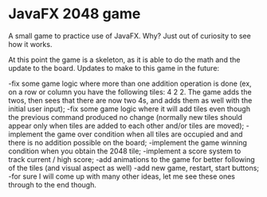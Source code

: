 # JavaFX 2048 game

 A small game to practice use of JavaFX. Why? Just out of curiosity to see how it works.

 At this point the game is a skeleton, as it is able to do the math and the update to the board. Updates to make to this game in the future:

-fix some game logic where more than one addition operation is done (ex, on a row or column you have the following tiles: 4 2 2. The game adds the twos, then sees that there are now two 4s, and adds them as well with the initial user input);
-fix some game logic where it will add tiles even though the previous command produced no change (normally new tiles should appear only when tiles are added to each other and/or tiles are moved);
-implement the game over condition when all tiles are occupied and and there is no addition possible on the board;
-implement the game winning condition when you obtain the 2048 tile;
-implement a score system to track current / high score;
-add animations to the game for better following of the tiles (and visual aspect as well)
-add new game, restart, start buttons;
-for sure I will come up with many other ideas, let me see these ones through to the end though.
